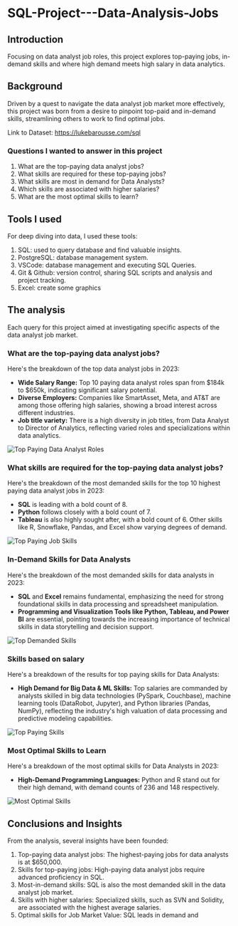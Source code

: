 # SQL-Project---Data-Analysis-Jobs
## Introduction

Focusing on data analyst job roles, this project explores top-paying jobs, in-demand skills and where high demand meets high salary in data analytics.

## Background

Driven by a quest to navigate the data analyst job market more effectively, this project was born from a desire to pinpoint top-paid and in-demand skills, streamlining others to work to find optimal jobs.

Link to Dataset: https://lukebarousse.com/sql

### Questions I wanted to answer in this project

1) What are the top-paying data analyst jobs?
2) What skills are required for these top-paying jobs?
3) What skills are most in demand for Data Analysts?
4) Which skills are associated with higher salaries?
5) What are the most optimal skills to learn?

## Tools I used

For deep diving into data, I used these tools:

1) SQL: used to query database and find valuable insights.
2) PostgreSQL: database management system.
3) VSCode: database management and executing SQL Queries.
4) Git & Github: version control, sharing SQL scripts and analysis and project tracking.
5) Excel: create some graphics

## The analysis

Each query for this project aimed at investigating specific aspects of the data analyst job market.

### What are the top-paying data analyst jobs?

Here's the breakdown of the top data analyst jobs in 2023:

- **Wide Salary Range:** Top 10 paying data analyst roles span from $184k to $650k, indicating significant salary potential.
- **Diverse Employers:** Companies like SmartAsset, Meta, and AT&T are among those offering high salaries, showing a broad interest across different industries.
- **Job title variety:** There is a high diversity in job titles, from Data Analyst to Director of Analytics, reflecting varied roles and specializations within data analytics.

![Top Paying Data Analyst Roles](https://github.com/tejaswidabas123/SalaryScopeSQL/blob/main/1_top_paying_roles.png)

### What skills are required for the top-paying data analyst jobs?

Here's the breakdown of the most demanded skills for the top 10 highest paying data analyst jobs in 2023:

- **SQL** is leading with a bold count of 8.
- **Python** follows closely with a bold count of 7.
- **Tableau** is also highly sought after, with a bold count of 6. Other skills like R, Snowflake, Pandas, and Excel show varying degrees of demand.

![Top Paying Job Skills](https://github.com/tejaswidabas123/SalaryScopeSQL/blob/main/2_top_paying_job_skills.png)

### In-Demand Skills for Data Analysts

Here's the breakdown of the most demanded skills for data analysts in 2023:

- **SQL** and **Excel** remains fundamental, emphasizing the need for strong foundational skills in data processing and spreadsheet manipulation.
- **Programming and Visualization Tools like Python, Tableau, and Power BI** are essential, pointing towards the increasing importance of technical skills in data storytelling and decision support.

![Top Demanded Skills](https://github.com/tejaswidabas123/SalaryScopeSQL/blob/main/3_top_demanded_skills.png)

### Skills based on salary

Here's a breakdown of the results for top paying skills for Data Analysts:

- **High Demand for Big Data & ML Skills:** Top salaries are commanded by analysts skilled in big data technologies (PySpark, Couchbase), machine learning tools (DataRobot, Jupyter), and Python libraries (Pandas, NumPy), reflecting the industry's high valuation of data processing and predictive modeling capabilities.

![Top Paying Skills](https://github.com/tejaswidabas123/SalaryScopeSQL/blob/main/4_top_paying_skills.png)

### Most Optimal Skills to Learn

Here's a breakdown of the most optimal skills for Data Analysts in 2023:

- **High-Demand Programming Languages:** Python and R stand out for their high demand, with demand counts of 236 and 148 respectively.

![Most Optimal Skills](https://github.com/tejaswidabas123/SalaryScopeSQL/blob/main/5_most_optimal_skills.png)

## Conclusions and Insights

From the analysis, several insights have been founded:

1) Top-paying data analyst jobs: The highest-paying jobs for data analysts is at $650,000.
2) Skills for top-paying jobs: High-paying data analyst jobs require advanced proficiency in SQL.
3) Most-in-demand skills: SQL is also the most demanded skill in the data analyst job market.
4) Skills with higher salaries: Specialized skills, such as SVN and Solidity, are associated with the highest average salaries.
5) Optimal skills for Job Market Value: SQL leads in demand and


